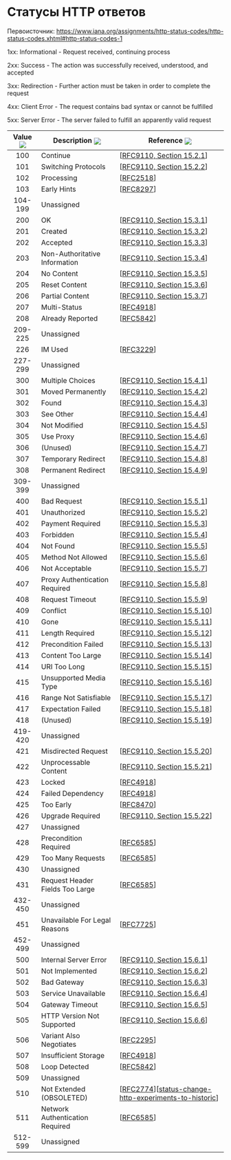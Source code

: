 # Статусы HTTP ответов
Первоисточник: https://www.iana.org/assignments/http-status-codes/http-status-codes.xhtml#http-status-codes-1


1xx: Informational - Request received, continuing process

2xx: Success - The action was successfully received, understood, and accepted

3xx: Redirection - Further action must be taken in order to complete the request

4xx: Client Error - The request contains bad syntax or cannot be fulfilled

5xx: Server Error - The server failed to fulfill an apparently valid request


<table id="table-http-status-codes-1" class="sortable">
        <thead>
          <tr style="cursor: pointer;">
            <th>Value <img style="vertical-align:middle" src="../_support/sort_none.gif"></th>
            <th>Description <img style="vertical-align:middle" src="../_support/sort_none.gif"></th>
            <th>Reference <img style="vertical-align:middle" src="../_support/sort_none.gif"></th>
          </tr>
        </thead>
        <tbody>
          <tr>
            <td align="center">100</td>
            <td>Continue</td>
            <td>[<a href="https://www.iana.org/go/rfc9110">RFC9110, Section 15.2.1</a>]</td>
          </tr>
          <tr>
            <td align="center">101</td>
            <td>Switching Protocols</td>
            <td>[<a href="https://www.iana.org/go/rfc9110">RFC9110, Section 15.2.2</a>]</td>
          </tr>
          <tr>
            <td align="center">102</td>
            <td>Processing</td>
            <td>[<a href="https://www.iana.org/go/rfc2518">RFC2518</a>]</td>
          </tr>
          <tr>
            <td align="center">103</td>
            <td>Early Hints</td>
            <td>[<a href="https://www.iana.org/go/rfc8297">RFC8297</a>]</td>
          </tr>
          <tr>
            <td align="center">104-199</td>
            <td>Unassigned</td>
            <td></td>
          </tr>
          <tr>
            <td align="center">200</td>
            <td>OK</td>
            <td>[<a href="https://www.iana.org/go/rfc9110">RFC9110, Section 15.3.1</a>]</td>
          </tr>
          <tr>
            <td align="center">201</td>
            <td>Created</td>
            <td>[<a href="https://www.iana.org/go/rfc9110">RFC9110, Section 15.3.2</a>]</td>
          </tr>
          <tr>
            <td align="center">202</td>
            <td>Accepted</td>
            <td>[<a href="https://www.iana.org/go/rfc9110">RFC9110, Section 15.3.3</a>]</td>
          </tr>
          <tr>
            <td align="center">203</td>
            <td>Non-Authoritative Information</td>
            <td>[<a href="https://www.iana.org/go/rfc9110">RFC9110, Section 15.3.4</a>]</td>
          </tr>
          <tr>
            <td align="center">204</td>
            <td>No Content</td>
            <td>[<a href="https://www.iana.org/go/rfc9110">RFC9110, Section 15.3.5</a>]</td>
          </tr>
          <tr>
            <td align="center">205</td>
            <td>Reset Content</td>
            <td>[<a href="https://www.iana.org/go/rfc9110">RFC9110, Section 15.3.6</a>]</td>
          </tr>
          <tr>
            <td align="center">206</td>
            <td>Partial Content</td>
            <td>[<a href="https://www.iana.org/go/rfc9110">RFC9110, Section 15.3.7</a>]</td>
          </tr>
          <tr>
            <td align="center">207</td>
            <td>Multi-Status</td>
            <td>[<a href="https://www.iana.org/go/rfc4918">RFC4918</a>]</td>
          </tr>
          <tr>
            <td align="center">208</td>
            <td>Already Reported</td>
            <td>[<a href="https://www.iana.org/go/rfc5842">RFC5842</a>]</td>
          </tr>
          <tr>
            <td align="center">209-225</td>
            <td>Unassigned</td>
            <td></td>
          </tr>
          <tr>
            <td align="center">226</td>
            <td>IM Used</td>
            <td>[<a href="https://www.iana.org/go/rfc3229">RFC3229</a>]</td>
          </tr>
          <tr>
            <td align="center">227-299</td>
            <td>Unassigned</td>
            <td></td>
          </tr>
          <tr>
            <td align="center">300</td>
            <td>Multiple Choices</td>
            <td>[<a href="https://www.iana.org/go/rfc9110">RFC9110, Section 15.4.1</a>]</td>
          </tr>
          <tr>
            <td align="center">301</td>
            <td>Moved Permanently</td>
            <td>[<a href="https://www.iana.org/go/rfc9110">RFC9110, Section 15.4.2</a>]</td>
          </tr>
          <tr>
            <td align="center">302</td>
            <td>Found</td>
            <td>[<a href="https://www.iana.org/go/rfc9110">RFC9110, Section 15.4.3</a>]</td>
          </tr>
          <tr>
            <td align="center">303</td>
            <td>See Other</td>
            <td>[<a href="https://www.iana.org/go/rfc9110">RFC9110, Section 15.4.4</a>]</td>
          </tr>
          <tr>
            <td align="center">304</td>
            <td>Not Modified</td>
            <td>[<a href="https://www.iana.org/go/rfc9110">RFC9110, Section 15.4.5</a>]</td>
          </tr>
          <tr>
            <td align="center">305</td>
            <td>Use Proxy</td>
            <td>[<a href="https://www.iana.org/go/rfc9110">RFC9110, Section 15.4.6</a>]</td>
          </tr>
          <tr>
            <td align="center">306</td>
            <td>(Unused)</td>
            <td>[<a href="https://www.iana.org/go/rfc9110">RFC9110, Section 15.4.7</a>]</td>
          </tr>
          <tr>
            <td align="center">307</td>
            <td>Temporary Redirect</td>
            <td>[<a href="https://www.iana.org/go/rfc9110">RFC9110, Section 15.4.8</a>]</td>
          </tr>
          <tr>
            <td align="center">308</td>
            <td>Permanent Redirect</td>
            <td>[<a href="https://www.iana.org/go/rfc9110">RFC9110, Section 15.4.9</a>]</td>
          </tr>
          <tr>
            <td align="center">309-399</td>
            <td>Unassigned</td>
            <td></td>
          </tr>
          <tr>
            <td align="center">400</td>
            <td>Bad Request</td>
            <td>[<a href="https://www.iana.org/go/rfc9110">RFC9110, Section 15.5.1</a>]</td>
          </tr>
          <tr>
            <td align="center">401</td>
            <td>Unauthorized</td>
            <td>[<a href="https://www.iana.org/go/rfc9110">RFC9110, Section 15.5.2</a>]</td>
          </tr>
          <tr>
            <td align="center">402</td>
            <td>Payment Required</td>
            <td>[<a href="https://www.iana.org/go/rfc9110">RFC9110, Section 15.5.3</a>]</td>
          </tr>
          <tr>
            <td align="center">403</td>
            <td>Forbidden</td>
            <td>[<a href="https://www.iana.org/go/rfc9110">RFC9110, Section 15.5.4</a>]</td>
          </tr>
          <tr>
            <td align="center">404</td>
            <td>Not Found</td>
            <td>[<a href="https://www.iana.org/go/rfc9110">RFC9110, Section 15.5.5</a>]</td>
          </tr>
          <tr>
            <td align="center">405</td>
            <td>Method Not Allowed</td>
            <td>[<a href="https://www.iana.org/go/rfc9110">RFC9110, Section 15.5.6</a>]</td>
          </tr>
          <tr>
            <td align="center">406</td>
            <td>Not Acceptable</td>
            <td>[<a href="https://www.iana.org/go/rfc9110">RFC9110, Section 15.5.7</a>]</td>
          </tr>
          <tr>
            <td align="center">407</td>
            <td>Proxy Authentication Required</td>
            <td>[<a href="https://www.iana.org/go/rfc9110">RFC9110, Section 15.5.8</a>]</td>
          </tr>
          <tr>
            <td align="center">408</td>
            <td>Request Timeout</td>
            <td>[<a href="https://www.iana.org/go/rfc9110">RFC9110, Section 15.5.9</a>]</td>
          </tr>
          <tr>
            <td align="center">409</td>
            <td>Conflict</td>
            <td>[<a href="https://www.iana.org/go/rfc9110">RFC9110, Section 15.5.10</a>]</td>
          </tr>
          <tr>
            <td align="center">410</td>
            <td>Gone</td>
            <td>[<a href="https://www.iana.org/go/rfc9110">RFC9110, Section 15.5.11</a>]</td>
          </tr>
          <tr>
            <td align="center">411</td>
            <td>Length Required</td>
            <td>[<a href="https://www.iana.org/go/rfc9110">RFC9110, Section 15.5.12</a>]</td>
          </tr>
          <tr>
            <td align="center">412</td>
            <td>Precondition Failed</td>
            <td>[<a href="https://www.iana.org/go/rfc9110">RFC9110, Section 15.5.13</a>]</td>
          </tr>
          <tr>
            <td align="center">413</td>
            <td>Content Too Large</td>
            <td>[<a href="https://www.iana.org/go/rfc9110">RFC9110, Section 15.5.14</a>]</td>
          </tr>
          <tr>
            <td align="center">414</td>
            <td>URI Too Long</td>
            <td>[<a href="https://www.iana.org/go/rfc9110">RFC9110, Section 15.5.15</a>]</td>
          </tr>
          <tr>
            <td align="center">415</td>
            <td>Unsupported Media Type</td>
            <td>[<a href="https://www.iana.org/go/rfc9110">RFC9110, Section 15.5.16</a>]</td>
          </tr>
          <tr>
            <td align="center">416</td>
            <td>Range Not Satisfiable</td>
            <td>[<a href="https://www.iana.org/go/rfc9110">RFC9110, Section 15.5.17</a>]</td>
          </tr>
          <tr>
            <td align="center">417</td>
            <td>Expectation Failed</td>
            <td>[<a href="https://www.iana.org/go/rfc9110">RFC9110, Section 15.5.18</a>]</td>
          </tr>
          <tr>
            <td align="center">418</td>
            <td>(Unused)</td>
            <td>[<a href="https://www.iana.org/go/rfc9110">RFC9110, Section 15.5.19</a>]</td>
          </tr>
          <tr>
            <td align="center">419-420</td>
            <td>Unassigned</td>
            <td></td>
          </tr>
          <tr>
            <td align="center">421</td>
            <td>Misdirected Request</td>
            <td>[<a href="https://www.iana.org/go/rfc9110">RFC9110, Section 15.5.20</a>]</td>
          </tr>
          <tr>
            <td align="center">422</td>
            <td>Unprocessable Content</td>
            <td>[<a href="https://www.iana.org/go/rfc9110">RFC9110, Section 15.5.21</a>]</td>
          </tr>
          <tr>
            <td align="center">423</td>
            <td>Locked</td>
            <td>[<a href="https://www.iana.org/go/rfc4918">RFC4918</a>]</td>
          </tr>
          <tr>
            <td align="center">424</td>
            <td>Failed Dependency</td>
            <td>[<a href="https://www.iana.org/go/rfc4918">RFC4918</a>]</td>
          </tr>
          <tr>
            <td align="center">425</td>
            <td>Too Early</td>
            <td>[<a href="https://www.iana.org/go/rfc8470">RFC8470</a>]</td>
          </tr>
          <tr>
            <td align="center">426</td>
            <td>Upgrade Required</td>
            <td>[<a href="https://www.iana.org/go/rfc9110">RFC9110, Section 15.5.22</a>]</td>
          </tr>
          <tr>
            <td align="center">427</td>
            <td>Unassigned</td>
            <td></td>
          </tr>
          <tr>
            <td align="center">428</td>
            <td>Precondition Required</td>
            <td>[<a href="https://www.iana.org/go/rfc6585">RFC6585</a>]</td>
          </tr>
          <tr>
            <td align="center">429</td>
            <td>Too Many Requests</td>
            <td>[<a href="https://www.iana.org/go/rfc6585">RFC6585</a>]</td>
          </tr>
          <tr>
            <td align="center">430</td>
            <td>Unassigned</td>
            <td></td>
          </tr>
          <tr>
            <td align="center">431</td>
            <td>Request Header Fields Too Large</td>
            <td>[<a href="https://www.iana.org/go/rfc6585">RFC6585</a>]</td>
          </tr>
          <tr>
            <td align="center">432-450</td>
            <td>Unassigned</td>
            <td></td>
          </tr>
          <tr>
            <td align="center">451</td>
            <td>Unavailable For Legal Reasons</td>
            <td>[<a href="https://www.iana.org/go/rfc7725">RFC7725</a>]</td>
          </tr>
          <tr>
            <td align="center">452-499</td>
            <td>Unassigned</td>
            <td></td>
          </tr>
          <tr>
            <td align="center">500</td>
            <td>Internal Server Error</td>
            <td>[<a href="https://www.iana.org/go/rfc9110">RFC9110, Section 15.6.1</a>]</td>
          </tr>
          <tr>
            <td align="center">501</td>
            <td>Not Implemented</td>
            <td>[<a href="https://www.iana.org/go/rfc9110">RFC9110, Section 15.6.2</a>]</td>
          </tr>
          <tr>
            <td align="center">502</td>
            <td>Bad Gateway</td>
            <td>[<a href="https://www.iana.org/go/rfc9110">RFC9110, Section 15.6.3</a>]</td>
          </tr>
          <tr>
            <td align="center">503</td>
            <td>Service Unavailable</td>
            <td>[<a href="https://www.iana.org/go/rfc9110">RFC9110, Section 15.6.4</a>]</td>
          </tr>
          <tr>
            <td align="center">504</td>
            <td>Gateway Timeout</td>
            <td>[<a href="https://www.iana.org/go/rfc9110">RFC9110, Section 15.6.5</a>]</td>
          </tr>
          <tr>
            <td align="center">505</td>
            <td>HTTP Version Not Supported</td>
            <td>[<a href="https://www.iana.org/go/rfc9110">RFC9110, Section 15.6.6</a>]</td>
          </tr>
          <tr>
            <td align="center">506</td>
            <td>Variant Also Negotiates</td>
            <td>[<a href="https://www.iana.org/go/rfc2295">RFC2295</a>]</td>
          </tr>
          <tr>
            <td align="center">507</td>
            <td>Insufficient Storage</td>
            <td>[<a href="https://www.iana.org/go/rfc4918">RFC4918</a>]</td>
          </tr>
          <tr>
            <td align="center">508</td>
            <td>Loop Detected</td>
            <td>[<a href="https://www.iana.org/go/rfc5842">RFC5842</a>]</td>
          </tr>
          <tr>
            <td align="center">509</td>
            <td>Unassigned</td>
            <td></td>
          </tr>
          <tr>
            <td align="center">510</td>
            <td>Not Extended (OBSOLETED)</td>
            <td>[<a href="https://www.iana.org/go/rfc2774">RFC2774</a>][<a href="https://datatracker.ietf.org/doc/status-change-http-experiments-to-historic">status-change-http-experiments-to-historic</a>]</td>
          </tr>
          <tr>
            <td align="center">511</td>
            <td>Network Authentication Required</td>
            <td>[<a href="https://www.iana.org/go/rfc6585">RFC6585</a>]</td>
          </tr>
          <tr>
            <td align="center">512-599</td>
            <td>Unassigned</td>
            <td></td>
          </tr>
        </tbody>
      </table>